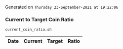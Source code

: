 Generated on `Thursday 23-September-2021 at 19:22:06`

### Current to Target Coin Ratio
`current_coin_ratio.sh`

Date|Current|Target|Ratio
---|---|---|---
